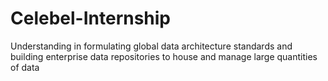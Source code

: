 # Celebel-Internship
Understanding in formulating global data architecture standards and building enterprise  data repositories to house and manage large quantities of data
